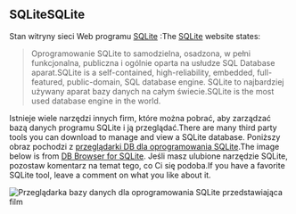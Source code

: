 ## <a name="sqlite"></a><span data-ttu-id="2b5fa-101">SQLite</span><span class="sxs-lookup"><span data-stu-id="2b5fa-101">SQLite</span></span>

<span data-ttu-id="2b5fa-102">Stan witryny sieci Web programu [SQLite](https://www.sqlite.org/) :</span><span class="sxs-lookup"><span data-stu-id="2b5fa-102">The [SQLite](https://www.sqlite.org/) website states:</span></span>

> <span data-ttu-id="2b5fa-103">Oprogramowanie SQLite to samodzielna, osadzona, w pełni funkcjonalna, publiczna i ogólnie oparta na usłudze SQL Database aparat.</span><span class="sxs-lookup"><span data-stu-id="2b5fa-103">SQLite is a self-contained, high-reliability, embedded, full-featured, public-domain, SQL database engine.</span></span> <span data-ttu-id="2b5fa-104">SQLite to najbardziej używany aparat bazy danych na całym świecie.</span><span class="sxs-lookup"><span data-stu-id="2b5fa-104">SQLite is the most used database engine in the world.</span></span>

<span data-ttu-id="2b5fa-105">Istnieje wiele narzędzi innych firm, które można pobrać, aby zarządzać bazą danych programu SQLite i ją przeglądać.</span><span class="sxs-lookup"><span data-stu-id="2b5fa-105">There are many third party tools you can download to manage and view a SQLite database.</span></span> <span data-ttu-id="2b5fa-106">Poniższy obraz pochodzi z [przeglądarki DB dla oprogramowania SQLite](https://sqlitebrowser.org/).</span><span class="sxs-lookup"><span data-stu-id="2b5fa-106">The image below is from [DB Browser for SQLite](https://sqlitebrowser.org/).</span></span> <span data-ttu-id="2b5fa-107">Jeśli masz ulubione narzędzie SQLite, pozostaw komentarz na temat tego, co Ci się podoba.</span><span class="sxs-lookup"><span data-stu-id="2b5fa-107">If you have a favorite SQLite tool, leave a comment on what you like about it.</span></span>

![Przeglądarka bazy danych dla oprogramowania SQLite przedstawiająca film](~/tutorials/first-mvc-app-xplat/working-with-sql/_static/dbb.png)
